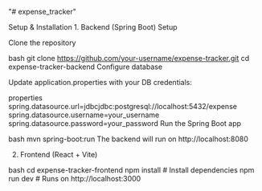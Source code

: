 "# expense_tracker" 

 Setup & Installation
1️. Backend (Spring Boot) Setup

Clone the repository

bash
git clone https://github.com/your-username/expense-tracker.git
cd expense-tracker-backend
Configure database

Update application.properties with your DB credentials:

properties
spring.datasource.url=jdbcjdbc:postgresql://localhost:5432/expense
spring.datasource.username=your_username
spring.datasource.password=your_password
Run the Spring Boot app

bash
mvn spring-boot:run
The backend will run on http://localhost:8080


2. Frontend (React + Vite)

bash
cd expense-tracker-frontend
npm install  # Install dependencies
npm run dev  # Runs on http://localhost:3000

